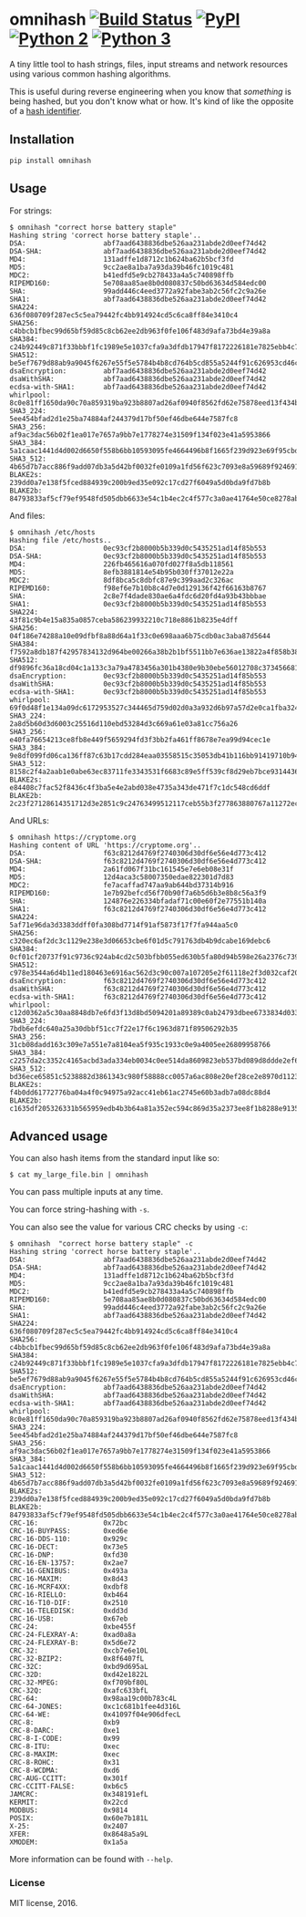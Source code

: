 # omnihash [![Build Status](https://travis-ci.org/Miserlou/omnihash.svg)](https://travis-ci.org/Miserlou/omnihash) [![PyPI](https://img.shields.io/pypi/v/omnihash.svg)](https://pypi.python.org/pypi/omnihash) [![Python 2](https://img.shields.io/badge/Python-2-brightgreen.svg)](https://pypi.python.org/pypi/omnihash/) [![Python 3](https://img.shields.io/badge/Python-3-brightgreen.svg)](https://pypi.python.org/pypi/omnihash/)

A tiny little tool to hash strings, files, input streams and network resources using various common hashing algorithms.

This is useful during reverse engineering when you know that _something_ is being hashed, but you don't know what or how. It's kind of like the opposite of a [hash identifier](https://github.com/psypanda/hashID).

## Installation

    pip install omnihash

## Usage

For strings:

    $ omnihash "correct horse battery staple"
    Hashing string 'correct horse battery staple'..
    DSA:                   abf7aad6438836dbe526aa231abde2d0eef74d42
    DSA-SHA:               abf7aad6438836dbe526aa231abde2d0eef74d42
    MD4:                   131adffe1d8712c1b624ba62b5bcf3fd
    MD5:                   9cc2ae8a1ba7a93da39b46fc1019c481
    MDC2:                  b41edfd5e9cb278433a4a5c740898ffb
    RIPEMD160:             5e708aa85ae8b0d080837c50bd63634d584edc00
    SHA:                   99add446c4eed3772a92fabe3ab2c56fc2c9a26e
    SHA1:                  abf7aad6438836dbe526aa231abde2d0eef74d42
    SHA224:                636f080709f287ec5c5ea79442fc4bb914924cd5c6ca8ff84e3410c4
    SHA256:                c4bbcb1fbec99d65bf59d85c8cb62ee2db963f0fe106f483d9afa73bd4e39a8a
    SHA384:                c24b92449c871f33bbbf1fc1989e5e1037cfa9a3dfdb17947f8172226181e7825ebb4c750763915835bf125a590e05ae
    SHA512:                be5ef7679d88ab9a9045f6267e55f5e5784b4b8cd764b5cd855a5244f91c626953cd46c43d7668873fd6efbd3b221249315580031963472a078781fe046e62ae
    dsaEncryption:         abf7aad6438836dbe526aa231abde2d0eef74d42
    dsaWithSHA:            abf7aad6438836dbe526aa231abde2d0eef74d42
    ecdsa-with-SHA1:       abf7aad6438836dbe526aa231abde2d0eef74d42
    whirlpool:             8c0e81ff1650da90c70a859319ba923b8807ad26af0940f8562fd62e75878eed13f434ba47860223ac55d92d91a169b3f9a1cbd4f10f3fca1b877088e5675891
    SHA3_224:              5ee454bfad2d1e25ba74884af244379d17bf50ef46dbe644e7587fc8
    SHA3_256:              af9ac3dac56b02f1ea017e7657a9bb7e1778274e31509f134f023e41a5953866
    SHA3_384:              5a1caac1441d4d002d6650f558b6bb10593095fe4664496b8f1665f239d923e69f95cbd141c5dcf833770542ff2322e8
    SHA3_512:              4b65d7b7acc886f9add07db3a5d42bf0032fe0109a1fd56f623c7093e8a59689f9246918a4f388034ddf393231eaba0742b3dc1840e4556270a729ce56098f35
    BLAKE2s:               239dd0a7e138f5fced884939c200b9ed35e092c17cd27f6049a5d0bda9fd7b8b
    BLAKE2b:               84793833af5cf79ef9548fd505dbb6633e54c1b4ec2c4f577c3a0ae41764e50ce8278ab8f6e0edd3e90ab6ef0914ff0e49329e0703ecc2fb7fdac12a4823fea7

And files:

    $ omnihash /etc/hosts
    Hashing file /etc/hosts..
    DSA:                   0ec93cf2b8000b5b339d0c5435251ad14f85b553
    DSA-SHA:               0ec93cf2b8000b5b339d0c5435251ad14f85b553
    MD4:                   226fb465616a070fd027f8a5db118561
    MD5:                   8efb3881814e54b95b030ff37012e22a
    MDC2:                  8df8bca5c8dbfc87e9c399aad2c326ac
    RIPEMD160:             f98ef6e7b10b8c4d7e0d129136f42f66163b8767
    SHA:                   2c8e7f4dade830ae6a4fdc6d20fd4a93b43bbbae
    SHA1:                  0ec93cf2b8000b5b339d0c5435251ad14f85b553
    SHA224:                43f81c9b4e15a835a0857ceba586239932210c718e8861b8235e4dff
    SHA256:                04f186e74288a10e09dfbf8a88d64a1f33c0e698aaa6b75cdb0ac3aba87d5644
    SHA384:                f7592a8db187f42957834132d964be00266a38b2b1bf5511bb7e636ae13822a4f858b386c11a77f680e34c49ca9cd8c1
    SHA512:                df9896fc36a18cd04c1a133c3a79a4783456a301b4380e9b30ebe56012708c373456681d6066ad7608f26cbcc147bd171cf57f1f9a6e977bf16295945e32047b
    dsaEncryption:         0ec93cf2b8000b5b339d0c5435251ad14f85b553
    dsaWithSHA:            0ec93cf2b8000b5b339d0c5435251ad14f85b553
    ecdsa-with-SHA1:       0ec93cf2b8000b5b339d0c5435251ad14f85b553
    whirlpool:             69f0d48f1e134a09dc6172953527c344465d759d02d0a3a932d6b97a57d2e0ca1fba324180a013e84a7e7cd912de1fb6e50deb15d05a56c27f8ec53d58c768c2
    SHA3_224:              2a8d5b60d3d6003c25516d110ebd53284d3c669a61e03a81cc756a26
    SHA3_256:              e40fa76654213ce8fb8e449f5659294fd3f3bb2fa461ff8678e7ea99d94cec1e
    SHA3_384:              9e8df099fd06ca136ff87c63b17cdd284eaa03558515c35053db41b116bb91419710b948e908e74edddc74ca9cd3b76f
    SHA3_512:              8158c2f4a2aab1e0abe63ec83711fe3343531f6683c89e5ff539cf8d29eb7bce931443646cd2704a9f1b901436741cc28d230bc58c5e98ed42b676fc15bfa354
    BLAKE2s:               e84408c7fac52f8436c4f3ba5e4e2abd038e4735a343de471f7c1dc548cd6ddf
    BLAKE2b:               2c23f27128614351712d3e2851c9c24763499512117ceb55b3f277863880767a11272ec5abe5527a9ae08cdea367264aa31b9160da148c00f732806200076954

And URLs:

    $ omnihash https://cryptome.org
    Hashing content of URL 'https://cryptome.org'..
    DSA:                   f63c8212d4769f2740306d30df6e56e4d773c412
    DSA-SHA:               f63c8212d4769f2740306d30df6e56e4d773c412
    MD4:                   2a61fd067f31bc161545e7e6eb08e31f
    MD5:                   12d4aca3c58007350edae822301d7d83
    MDC2:                  fe7acaffad747aa9ab644bd37314b916
    RIPEMD160:             1e7b92befcd56f70b90f7a6b5d6b3e8b8c56a3f9
    SHA:                   124876e226334bfadaf71c00e60f2e77551b140a
    SHA1:                  f63c8212d4769f2740306d30df6e56e4d773c412
    SHA224:                5af71e96da3d3383ddff0fa308bd7714f91af5873f17f7fa944aa5c0
    SHA256:                c320ec6af2dc3c1129e238e3d06653cbe6f01d5c791763db4b9dcabe169debc6
    SHA384:                0cf01cf20737f91c9736c924ab4cd2c503bfbb055ed630b5fa80d94b598e26a2376c739c4d195e464e2259c0cb4f6313
    SHA512:                c978e3544a6d4b11ed180463e6916ac562d3c90c007a107205e2f61118e2f3d032caf2053bd4ee0ab5c4a287279d0294dec4663ab2e3ed90e3e7312c2ae69abc
    dsaEncryption:         f63c8212d4769f2740306d30df6e56e4d773c412
    dsaWithSHA:            f63c8212d4769f2740306d30df6e56e4d773c412
    ecdsa-with-SHA1:       f63c8212d4769f2740306d30df6e56e4d773c412
    whirlpool:             c12d0362a5c30aa8848db7e6fd3f13d8bd5094201a89389c0ab24793dbee6733834d03362f6a960816abd450a900c016797996ac46e50af38bb02681054f30e7
    SHA3_224:              7bdb6efdc640a25a30dbbf51cc7f22e17f6c1963d871f89506292b35
    SHA3_256:              31cb08dadd163c309e7a551e7a8104ea5f935c1933c0e9a4005ee26809958766
    SHA3_384:              c2257da2c3352c4165acbd3ada334eb0034c0ee514da8609823eb537bd089d8ddde2ef63eead0867208f8c5d10f866b3
    SHA3_512:              bd36ece65851c5238882d3861343c980f58888cc0057a6ac808e20ef28ce2e8970d1123c88360c13064f3dbd332a10369df6b4be9483a9b8860b9d2156dd3e65
    BLAKE2s:               f4b0dd61772776ba04a4f0c94975a92acc41eb61ac2745e60b3adb7a08dc88d4
    BLAKE2b:               c1635df205326331b565959edb4b3b64a81a352ec594c869d35a2373ee8f1b8288e9135c0627b6cc44d54378a4b1f1fb39e124065644b7b9a62f57dd0e16e8ab2c23f27128614351712d3e2851c9c24763499512117ceb55b3f277863880767a11272ec5abe5527a9ae08cdea367264aa31b9160da148c00f732806200076954


## Advanced usage

You can also hash items from the standard input like so:

    $ cat my_large_file.bin | omnihash

You can pass multiple inputs at any time. 

You can force string-hashing with `-s`.

You can also see the value for various CRC checks by using `-c`:

    $ omnihash  "correct horse battery staple" -c
    Hashing string 'correct horse battery staple'..
    DSA:                   abf7aad6438836dbe526aa231abde2d0eef74d42
    DSA-SHA:               abf7aad6438836dbe526aa231abde2d0eef74d42
    MD4:                   131adffe1d8712c1b624ba62b5bcf3fd
    MD5:                   9cc2ae8a1ba7a93da39b46fc1019c481
    MDC2:                  b41edfd5e9cb278433a4a5c740898ffb
    RIPEMD160:             5e708aa85ae8b0d080837c50bd63634d584edc00
    SHA:                   99add446c4eed3772a92fabe3ab2c56fc2c9a26e
    SHA1:                  abf7aad6438836dbe526aa231abde2d0eef74d42
    SHA224:                636f080709f287ec5c5ea79442fc4bb914924cd5c6ca8ff84e3410c4
    SHA256:                c4bbcb1fbec99d65bf59d85c8cb62ee2db963f0fe106f483d9afa73bd4e39a8a
    SHA384:                c24b92449c871f33bbbf1fc1989e5e1037cfa9a3dfdb17947f8172226181e7825ebb4c750763915835bf125a590e05ae
    SHA512:                be5ef7679d88ab9a9045f6267e55f5e5784b4b8cd764b5cd855a5244f91c626953cd46c43d7668873fd6efbd3b221249315580031963472a078781fe046e62ae
    dsaEncryption:         abf7aad6438836dbe526aa231abde2d0eef74d42
    dsaWithSHA:            abf7aad6438836dbe526aa231abde2d0eef74d42
    ecdsa-with-SHA1:       abf7aad6438836dbe526aa231abde2d0eef74d42
    whirlpool:             8c0e81ff1650da90c70a859319ba923b8807ad26af0940f8562fd62e75878eed13f434ba47860223ac55d92d91a169b3f9a1cbd4f10f3fca1b877088e5675891
    SHA3_224:              5ee454bfad2d1e25ba74884af244379d17bf50ef46dbe644e7587fc8
    SHA3_256:              af9ac3dac56b02f1ea017e7657a9bb7e1778274e31509f134f023e41a5953866
    SHA3_384:              5a1caac1441d4d002d6650f558b6bb10593095fe4664496b8f1665f239d923e69f95cbd141c5dcf833770542ff2322e8
    SHA3_512:              4b65d7b7acc886f9add07db3a5d42bf0032fe0109a1fd56f623c7093e8a59689f9246918a4f388034ddf393231eaba0742b3dc1840e4556270a729ce56098f35
    BLAKE2s:               239dd0a7e138f5fced884939c200b9ed35e092c17cd27f6049a5d0bda9fd7b8b
    BLAKE2b:               84793833af5cf79ef9548fd505dbb6633e54c1b4ec2c4f577c3a0ae41764e50ce8278ab8f6e0edd3e90ab6ef0914ff0e49329e0703ecc2fb7fdac12a4823fea7
    CRC-16:                0x72bc
    CRC-16-BUYPASS:        0xed6e
    CRC-16-DDS-110:        0x929c
    CRC-16-DECT:           0x73e5
    CRC-16-DNP:            0xfd30
    CRC-16-EN-13757:       0x2ae7
    CRC-16-GENIBUS:        0x493a
    CRC-16-MAXIM:          0x8d43
    CRC-16-MCRF4XX:        0xdbf8
    CRC-16-RIELLO:         0xb464
    CRC-16-T10-DIF:        0x2510
    CRC-16-TELEDISK:       0xdd3d
    CRC-16-USB:            0x67eb
    CRC-24:                0xbe455f
    CRC-24-FLEXRAY-A:      0xad0a8a
    CRC-24-FLEXRAY-B:      0x5d6e72
    CRC-32:                0xcb7e6e10L
    CRC-32-BZIP2:          0x8f6407fL
    CRC-32C:               0xbd9d695aL
    CRC-32D:               0xd42e1822L
    CRC-32-MPEG:           0xf709bf80L
    CRC-32Q:               0xafc633bfL
    CRC-64:                0x98aa19c00b783c4L
    CRC-64-JONES:          0xc1c681b1fee4d316L
    CRC-64-WE:             0x41097f04e906dfecL
    CRC-8:                 0xb9
    CRC-8-DARC:            0xe1
    CRC-8-I-CODE:          0x99
    CRC-8-ITU:             0xec
    CRC-8-MAXIM:           0xec
    CRC-8-ROHC:            0x31
    CRC-8-WCDMA:           0xd6
    CRC-AUG-CCITT:         0x301f
    CRC-CCITT-FALSE:       0xb6c5
    JAMCRC:                0x348191efL
    KERMIT:                0x22cd
    MODBUS:                0x9814
    POSIX:                 0x60e7b181L
    X-25:                  0x2407
    XFER:                  0x8648a5a9L
    XMODEM:                0x1a5a

More information can be found with `--help`.

### License

MIT license, 2016.
